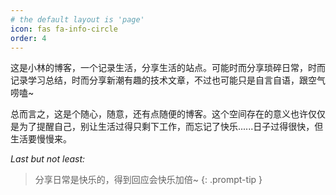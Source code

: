 ```yaml
---
# the default layout is 'page'
icon: fas fa-info-circle
order: 4
---
```


这是小林的博客，一个记录生活，分享生活的站点。可能时而分享琐碎日常，时而记录学习总结，时而分享新潮有趣的技术文章，不过也可能只是自言自语，跟空气唠嗑~

总而言之，这是个随心，随意，还有点随便的博客。这个空间存在的意义也许仅仅是为了提醒自己，别让生活过得只剩下工作，而忘记了快乐......日子过得很快，但生活要慢慢来。

*Last but not least:*

> 分享日常是快乐的，得到回应会快乐加倍~
{: .prompt-tip }
